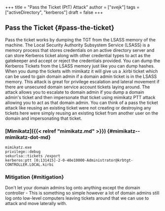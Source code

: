 +++
title = "Pass the Ticket (PtT) Attack"
author = ["svejk"]
tags = ["activeDirectory", "kerberos"]
draft = false
+++

## Pass the Ticket {#pass-the-ticket}

Pass the ticket works by dumping the TGT from the LSASS memory of the machine. The Local Security Authority Subsystem Service (LSASS) is a memory process that stores credentials on an active directory server and can store Kerberos ticket along with other credential types to act as the gatekeeper and accept or reject the credentials provided. You can dump the Kerberos Tickets from the LSASS memory just like you can dump hashes. When you dump the tickets with mimikatz it will give us a .kirbi ticket which can be used to gain domain admin if a domain admin ticket is in the LSASS memory. This attack is great for privilege escalation and lateral movement if there are unsecured domain service account tickets laying around. The attack allows you to escalate to domain admin if you dump a domain admin's ticket and then impersonate that ticket using mimikatz PTT attack allowing you to act as that domain admin. You can think of a pass the ticket attack like reusing an existing ticket were not creating or destroying any tickets here were simply reusing an existing ticket from another user on the domain and impersonating that ticket.


### [Mimikatz]({{< relref "mimikatz.md" >}}) {#mimikatz--mimikatz-dot-md}

```shell
mimikatz.exe
privilege::debug
sekurlsa::tickets /export
kerberos:ptt [0;131415]-2-0-40e10000-Administrator@krbtgt-CONTROLLER.LOCAL.kirbi
```


### Mitigation {#mitigation}

Don't let your domain admins log onto anything except the domain controller - This is something so simple however a lot of domain admins still log onto low-level computers leaving tickets around that we can use to attack and move laterally with.
